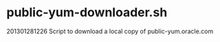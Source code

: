 public-yum-downloader.sh
========================
201301281226
Script to download a local copy of public-yum.oracle.com
